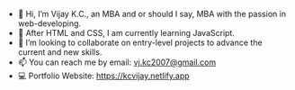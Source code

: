 - 👋 Hi, I’m Vijay K.C., an MBA and or should I say, MBA with the passion in web-developing.
- 📝 After HTML and CSS, I am currently learning JavaScript.
- 🤝 I’m looking to collaborate on entry-level projects to advance the current and new skills.
- 📫 You can reach me by email: vj.kc2007@gmail.com
- 💻 Portfolio Website: https://kcvijay.netlify.app

<!---
kcvijay/kcvijay is a ✨ special ✨ repository because its `README.md` (this file) appears on your GitHub profile.
You can click the Preview link to take a look at your changes.
--->
